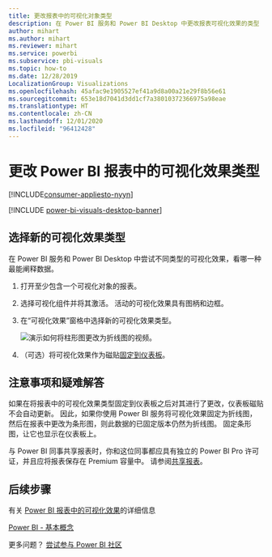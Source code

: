 ```yaml
---
title: 更改报表中的可视化对象类型
description: 在 Power BI 服务和 Power BI Desktop 中更改报表可视化效果的类型
author: mihart
ms.author: mihart
ms.reviewer: mihart
ms.service: powerbi
ms.subservice: pbi-visuals
ms.topic: how-to
ms.date: 12/28/2019
LocalizationGroup: Visualizations
ms.openlocfilehash: 45afac9e1905527ef41a9d8a00a21e29f8b56e61
ms.sourcegitcommit: 653e18d7041d3dd1cf7a38010372366975a98eae
ms.translationtype: HT
ms.contentlocale: zh-CN
ms.lasthandoff: 12/01/2020
ms.locfileid: "96412428"
---
```

# <a name="change-the-type-of-visualization-in-a-power-bi-report"></a>更改 Power BI 报表中的可视化效果类型

[!INCLUDE[consumer-appliesto-nyyn](../includes/consumer-appliesto-nyyn.md)]    

[!INCLUDE [power-bi-visuals-desktop-banner](../includes/power-bi-visuals-desktop-banner.md)]

## <a name="select-a-new-visualization-type"></a>选择新的可视化效果类型

在 Power BI 服务和 Power BI Desktop 中尝试不同类型的可视化效果，看哪一种最能阐释数据。 

1. 打开至少包含一个可视化对象的报表。   
2. 选择可视化组件并将其激活。 活动的可视化效果具有图柄和边框。    
3. 在“可视化效果”窗格中选择新的可视化效果类型。 
   
   ![演示如何将柱形图更改为折线图的视频](media/power-bi-report-change-visualization-type/change-viz/change-viz.gif)。
4. （可选）将可视化效果作为磁贴[固定到仪表板](../create-reports/service-dashboard-pin-tile-from-report.md)。 

## <a name="considerations-and-troubleshooting"></a>注意事项和疑难解答
如果在将报表中的可视化效果类型固定到仪表板之后对其进行了更改，仪表板磁贴不会自动更新。 因此，如果你使用 Power BI 服务将可视化效果固定为折线图，然后在报表中更改为条形图，则此数据的已固定版本仍然为折线图。 固定条形图，让它也显示在仪表板上。

与 Power BI 同事共享报表时，你和这位同事都应具有独立的 Power BI Pro 许可证，并且应将报表保存在 Premium 容量中。 请参阅[共享报表](../collaborate-share/service-share-reports.md)。

## <a name="next-steps"></a>后续步骤
有关 [Power BI 报表中的可视化效果](power-bi-report-visualizations.md)的详细信息

[Power BI - 基本概念](../consumer/end-user-basic-concepts.md)

更多问题？ [尝试参与 Power BI 社区](https://community.powerbi.com/)


